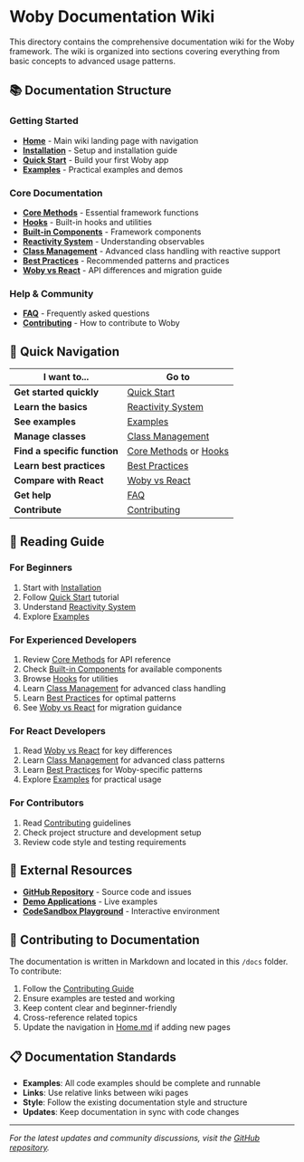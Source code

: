 # Woby Documentation Wiki

This directory contains the comprehensive documentation wiki for the Woby framework. The wiki is organized into sections covering everything from basic concepts to advanced usage patterns.

## 📚 Documentation Structure

### Getting Started
- **[Home](./Home.md)** - Main wiki landing page with navigation
- **[Installation](./Installation.md)** - Setup and installation guide
- **[Quick Start](./Quick-Start.md)** - Build your first Woby app
- **[Examples](./Examples.md)** - Practical examples and demos

### Core Documentation
- **[Core Methods](./Core-Methods.md)** - Essential framework functions
- **[Hooks](./Hooks.md)** - Built-in hooks and utilities
- **[Built-in Components](./Built-in-Components.md)** - Framework components
- **[Reactivity System](./Reactivity-System.md)** - Understanding observables
- **[Class Management](./Class-Management.md)** - Advanced class handling with reactive support
- **[Best Practices](./Best-Practices.md)** - Recommended patterns and practices
- **[Woby vs React](./Woby-vs-React.md)** - API differences and migration guide

### Help & Community
- **[FAQ](./FAQ.md)** - Frequently asked questions
- **[Contributing](./Contributing.md)** - How to contribute to Woby

## 🚀 Quick Navigation

| I want to... | Go to |
|-------------|-------|
| **Get started quickly** | [Quick Start](./Quick-Start.md) |
| **Learn the basics** | [Reactivity System](./Reactivity-System.md) |
| **See examples** | [Examples](./Examples.md) |
| **Manage classes** | [Class Management](./Class-Management.md) |
| **Find a specific function** | [Core Methods](./Core-Methods.md) or [Hooks](./Hooks.md) |
| **Learn best practices** | [Best Practices](./Best-Practices.md) |
| **Compare with React** | [Woby vs React](./Woby-vs-React.md) |
| **Get help** | [FAQ](./FAQ.md) |
| **Contribute** | [Contributing](./Contributing.md) |

## 📖 Reading Guide

### For Beginners
1. Start with [Installation](./Installation.md)
2. Follow [Quick Start](./Quick-Start.md) tutorial
3. Understand [Reactivity System](./Reactivity-System.md)
4. Explore [Examples](./Examples.md)

### For Experienced Developers
1. Review [Core Methods](./Core-Methods.md) for API reference
2. Check [Built-in Components](./Built-in-Components.md) for available components
3. Browse [Hooks](./Hooks.md) for utilities
4. Learn [Class Management](./Class-Management.md) for advanced class handling
5. Learn [Best Practices](./Best-Practices.md) for optimal patterns
6. See [Woby vs React](./Woby-vs-React.md) for migration guidance

### For React Developers
1. Read [Woby vs React](./Woby-vs-React.md) for key differences
2. Learn [Class Management](./Class-Management.md) for advanced class patterns
3. Learn [Best Practices](./Best-Practices.md) for Woby-specific patterns
4. Explore [Examples](./Examples.md) for practical usage

### For Contributors
1. Read [Contributing](./Contributing.md) guidelines
2. Check project structure and development setup
3. Review code style and testing requirements

## 🔗 External Resources

- **[GitHub Repository](https://github.com/wongchichong/woby)** - Source code and issues
- **[Demo Applications](https://github.com/wongchichong/demo)** - Live examples
- **[CodeSandbox Playground](https://codesandbox.io/s/playground-7w2pxg)** - Interactive environment

## 📝 Contributing to Documentation

The documentation is written in Markdown and located in this `/docs` folder. To contribute:

1. Follow the [Contributing Guide](./Contributing.md)
2. Ensure examples are tested and working
3. Keep content clear and beginner-friendly
4. Cross-reference related topics
5. Update the navigation in [Home.md](./Home.md) if adding new pages

## 📋 Documentation Standards

- **Examples**: All code examples should be complete and runnable
- **Links**: Use relative links between wiki pages
- **Style**: Follow the existing documentation style and structure
- **Updates**: Keep documentation in sync with code changes

---

*For the latest updates and community discussions, visit the [GitHub repository](https://github.com/wongchichong/woby).*